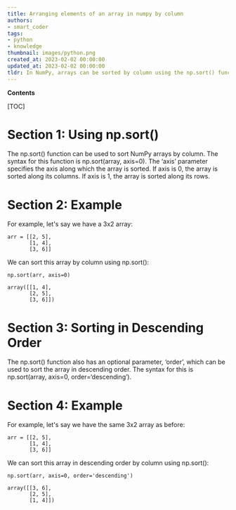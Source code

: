 ```yaml
---
title: Arranging elements of an array in numpy by column
authors:
- smart_coder
tags:
- python
- knowledge
thumbnail: images/python.png
created_at: 2023-02-02 00:00:00
updated_at: 2023-02-02 00:00:00
tldr: In NumPy, arrays can be sorted by column using the np.sort() function.
---
```


**Contents**

[TOC]

# Section 1: Using np.sort()

The np.sort() function can be used to sort NumPy arrays by column. The syntax for this function is np.sort(array, axis=0). The ‘axis’ parameter specifies the axis along which the array is sorted. If axis is 0, the array is sorted along its columns. If axis is 1, the array is sorted along its rows.

# Section 2: Example

For example, let's say we have a 3x2 array:

```
arr = [[2, 5],
       [1, 4],
       [3, 6]]
```

We can sort this array by column using np.sort():

```
np.sort(arr, axis=0)

array([[1, 4],
       [2, 5],
       [3, 6]])
```

# Section 3: Sorting in Descending Order

The np.sort() function also has an optional parameter, ‘order’, which can be used to sort the array in descending order. The syntax for this is np.sort(array, axis=0, order=‘descending’).

# Section 4: Example

For example, let's say we have the same 3x2 array as before:

```
arr = [[2, 5],
       [1, 4],
       [3, 6]]
```

We can sort this array in descending order by column using np.sort():

```
np.sort(arr, axis=0, order='descending')

array([[3, 6],
       [2, 5],
       [1, 4]])
```
